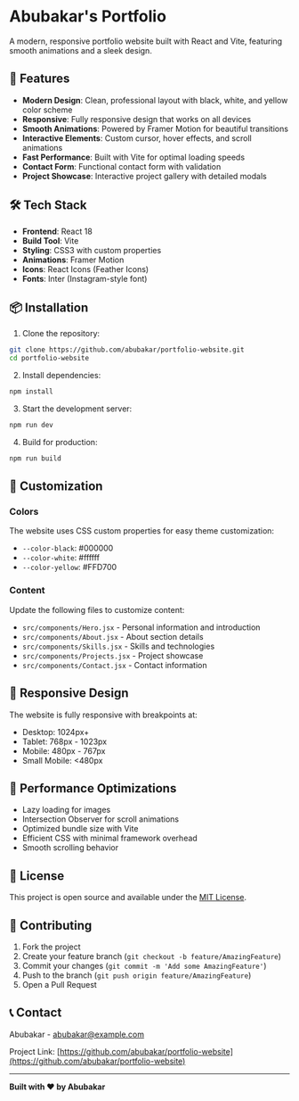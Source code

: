 # Abubakar's Portfolio

A modern, responsive portfolio website built with React and Vite, featuring smooth animations and a sleek design.

## 🚀 Features

- **Modern Design**: Clean, professional layout with black, white, and yellow color scheme
- **Responsive**: Fully responsive design that works on all devices
- **Smooth Animations**: Powered by Framer Motion for beautiful transitions
- **Interactive Elements**: Custom cursor, hover effects, and scroll animations
- **Fast Performance**: Built with Vite for optimal loading speeds
- **Contact Form**: Functional contact form with validation
- **Project Showcase**: Interactive project gallery with detailed modals

## 🛠️ Tech Stack

- **Frontend**: React 18
- **Build Tool**: Vite
- **Styling**: CSS3 with custom properties
- **Animations**: Framer Motion
- **Icons**: React Icons (Feather Icons)
- **Fonts**: Inter (Instagram-style font)

## 📦 Installation

1. Clone the repository:
```bash
git clone https://github.com/abubakar/portfolio-website.git
cd portfolio-website
```

2. Install dependencies:
```bash
npm install
```

3. Start the development server:
```bash
npm run dev
```

4. Build for production:
```bash
npm run build
```

## 🎨 Customization

### Colors
The website uses CSS custom properties for easy theme customization:
- `--color-black`: #000000
- `--color-white`: #ffffff  
- `--color-yellow`: #FFD700

### Content
Update the following files to customize content:
- `src/components/Hero.jsx` - Personal information and introduction
- `src/components/About.jsx` - About section details
- `src/components/Skills.jsx` - Skills and technologies
- `src/components/Projects.jsx` - Project showcase
- `src/components/Contact.jsx` - Contact information

## 📱 Responsive Design

The website is fully responsive with breakpoints at:
- Desktop: 1024px+
- Tablet: 768px - 1023px
- Mobile: 480px - 767px
- Small Mobile: <480px

## 🔧 Performance Optimizations

- Lazy loading for images
- Intersection Observer for scroll animations
- Optimized bundle size with Vite
- Efficient CSS with minimal framework overhead
- Smooth scrolling behavior

## 📄 License

This project is open source and available under the [MIT License](LICENSE).

## 🤝 Contributing

1. Fork the project
2. Create your feature branch (`git checkout -b feature/AmazingFeature`)
3. Commit your changes (`git commit -m 'Add some AmazingFeature'`)
4. Push to the branch (`git push origin feature/AmazingFeature`)
5. Open a Pull Request

## 📞 Contact

Abubakar - [abubakar@example.com](mailto:abubakar@example.com)

Project Link: [https://github.com/abubakar/portfolio-website](https://github.com/abubakar/portfolio-website)

---

**Built with ❤️ by Abubakar**

